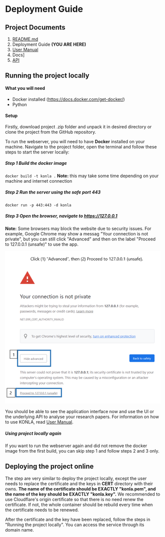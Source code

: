 # Deployment Guide

## Project Documents
1. [README.md](../readme.md)
2. Deployment Guide **(YOU ARE HERE)**
3. [User Manual](UserManual.md)
4. Docs]
5. [API](Endpoint.md)

## Running the project locally

#### What you will need
* Docker installed (https://docs.docker.com/get-docker/)
* Python

#### Setup
Firstly, download project .zip folder and unpack it in desired directory or clone the project from the GitHub repository.

To run the webserver, you will need to have **Docker** installed on your machine. Navigate to the project folder, open the terminal and follow these steps to start the server locally:
##### Step 1 Build the docker image
`docker build -t konla .`
**Note:** this may take some time depending on your machine and internet connection
##### Step 2 Run the server using the safe port 443
`docker run -p 443:443 -d konla`
##### Step 3 Open the browser, navigate to https://127.0.0.1

**Note:** Some browsers may block the website due to security issues. For example, Google Chrome may show a messag "Your connection is not private", but you can still click "Advanced" and then on the label "Proceed to 127.0.0.1 (unsafe)" to use the app.

![Overcoming browser block](images/browser.png)

You should be able to see the application interface now and use the UI or the underlying API to analyse your research papers. For information on how to use KONLA, read [User Manual](UserManual.md).

##### Using project locally again
If you want to run the webserver again and did not remove the docker image from the first build, you can skip step 1 and follow steps 2 and 3 only.

## Deploying the project online
The step are very similar to deploy the project locally, except the user needs to replace the certificate and the keys in **CERT** directory with their owns. **The name of the certificate should be EXACTLY "konla.pem", and the name of the key should be EXACTLY "konla.key".** We recommended to use Cloudflare's origin certificate so that there is no need renew the certificate. If not, the whole container should be rebuild every time when the certificate needs to be renewed.

After the certificate and the key have been replaced, follow the steps in "Running the project locally". You can access the service through its domain name.

